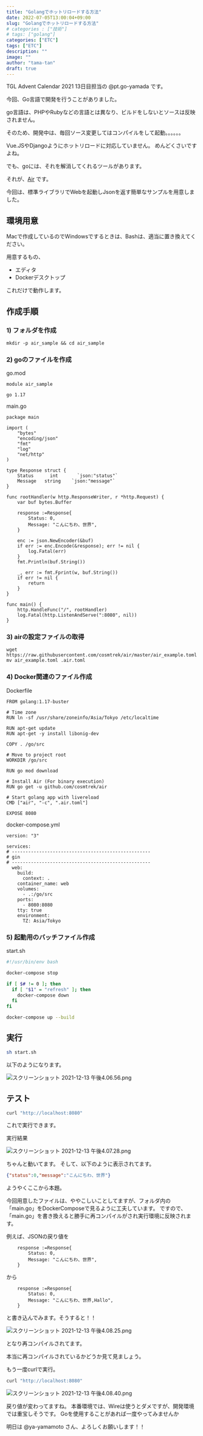 ```yaml
---
title: "Golangでホットリロードする方法"
date: 2022-07-05T13:00:04+09:00
slug: "Golangでホットリロードする方法"
# categories : ["技術"]
# tags: ["golang"]
categories: ["ETC"]
tags: ["ETC"]
description: ""
image: ""
author: "tama-tan"
draft: true
---
```


TGL Advent Calendar 2021 13日目担当の @pt.go-yamada です。

今回、Go言語で開発を行うことがありました。

go言語は、PHPやRubyなどの言語とは異なり、ビルドをしないとソースは反映されません。

そのため、開発中は、毎回ソース変更してはコンパイルをして起動。。。。。。

Vue.JSやDjangoようにホットリロードに対応していません。
めんどくさいですよね。

でも、goには、それを解消してくれるツールがあります。

それが、[Air]( https://github.com/cosmtrek/air) です。

今回は、標準ライブラリでWebを起動しJsonを返す簡単なサンプルを用意しました。

## 環境用意
Macで作成しているのでWindowsでするときは、Bashは、適当に置き換えてください。

用意するもの、

- エディタ
- Dockerデスクトップ

これだけで動作します。

## 作成手順
### 1) フォルダを作成
```
mkdir -p air_sample && cd air_sample
```

### 2)  goのファイルを作成

go.mod
```
module air_sample

go 1.17
```

main.go

```
package main

import (
	"bytes"
	"encoding/json"
	"fmt"
	"log"
	"net/http"
)

type Response struct {
	Status      int       `json:"status"`
	Message   string    `json:"message"`
}

func rootHandler(w http.ResponseWriter, r *http.Request) {
	var buf bytes.Buffer

	response :=Response{
		Status: 0,
		Message: "こんにちわ、世界",
	}

	enc := json.NewEncoder(&buf)
	if err := enc.Encode(&response); err != nil {
		log.Fatal(err)
	}
	fmt.Println(buf.String())

	_, err := fmt.Fprint(w, buf.String())
	if err != nil {
		return
	}
}

func main() {
	http.HandleFunc("/", rootHandler)
	log.Fatal(http.ListenAndServe(":8080", nil))
}
```

### 3)  airの設定ファイルの取得

```
wget https://raw.githubusercontent.com/cosmtrek/air/master/air_example.toml
mv air_example.toml .air.toml
```

### 4)  Docker関連のファイル作成

Dockerfile

``` 
FROM golang:1.17-buster

# Time zone
RUN ln -sf /usr/share/zoneinfo/Asia/Tokyo /etc/localtime

RUN apt-get update
RUN apt-get -y install libonig-dev

COPY . /go/src

# Move to project root
WORKDIR /go/src

RUN go mod download

# Install Air (For binary execution)
RUN go get -u github.com/cosmtrek/air

# Start golang app with livereload
CMD ["air", "-c", ".air.toml"]

EXPOSE 8080

```

docker-compose.yml
``` 
version: "3"

services:
# ---------------------------------------------------
# gin
# ---------------------------------------------------
  web:
    build:
      context: .
    container_name: web
    volumes:
      - .:/go/src
    ports:
      - 8080:8080
    tty: true
    environment:
      TZ: Asia/Tokyo

```


### 5)  起動用のバッチファイル作成

start.sh
```bash
#!/usr/bin/env bash

docker-compose stop

if [ $# != 0 ]; then
  if [ "$1" = "refresh" ]; then
    docker-compose down
  fi
fi

docker-compose up --build
```


## 実行

``` bash
sh start.sh
```

以下のようになります。

![スクリーンショット 2021-12-13 午後4.06.56.png](/forum/assets/uploads/files/1639380249486-スクリーンショット-2021-12-13-午後4.06.56.png)
## テスト

```bash
curl "http://localhost:8080"

```

これで実行できます。

実行結果

![スクリーンショット 2021-12-13 午後4.07.28.png](/forum/assets/uploads/files/1639380286963-スクリーンショット-2021-12-13-午後4.07.28.png)

ちゃんと動いてます。
そして、以下のように表示されてます。

```JSON
{"status":0,"message":"こんにちわ、世界"}
```


ようやくここから本題。

今回用意したファイルは、ややこしいことしてますが、フォルダ内の「main.go」をDockerComposeで見るように工夫しています。
ですので、「main.go」を書き換えると勝手に再コンパイルがされ実行環境に反映されます。

例えば、JSONの戻り値を

``` 
	response :=Response{
		Status: 0,
		Message: "こんにちわ、世界",
	}
```
から
``` 
	response :=Response{
		Status: 0,
		Message: "こんにちわ、世界,Hallo",
	}
```

と書き込んでみます。そうすると！！

![スクリーンショット 2021-12-13 午後4.08.25.png](/forum/assets/uploads/files/1639380323070-スクリーンショット-2021-12-13-午後4.08.25.png)

となり再コンパイルされてます。

本当に再コンパイルされているかどうか見て見ましょう。

もう一度curlで実行。

```bash
curl "http://localhost:8080"
```

![スクリーンショット 2021-12-13 午後4.08.40.png](/forum/assets/uploads/files/1639380343187-スクリーンショット-2021-12-13-午後4.08.40.png)

戻り値が変わってますね。
本番環境では、Wireは使うとダメですが、開発環境では重宝しそうです。
Goを使用することがあれば一度やってみませんか

明日は @ya-yamamoto さん、よろしくお願いします！！
